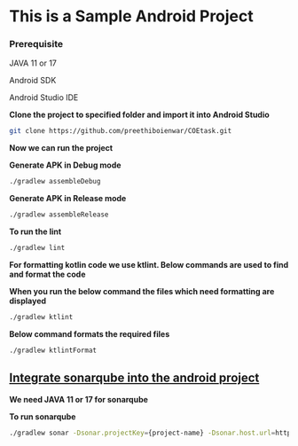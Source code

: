 # This is a Sample Android Project

### Prerequisite
JAVA 11 or 17

Android SDK

Android Studio IDE

**Clone the project to specified folder and import it into Android Studio**

```bash
git clone https://github.com/preethiboienwar/COEtask.git
```

**Now we can run the project**

**Generate APK in Debug mode**

```bash
./gradlew assembleDebug
```

**Generate APK in Release mode**

```bash
./gradlew assembleRelease
```

**To run the lint**

```bash
./gradlew lint
```

**For formatting kotlin code we use ktlint. Below commands are used to find and format the code**

**When you run the below command the files which need formatting are displayed**

```bash
./gradlew ktlint
``` 

**Below command formats the required files**

```bash
./gradlew ktlintFormat
```

## [Integrate sonarqube into the android project](https://www.innominds.com/blog/sonarqube-integration-with-android-studio)

**We need JAVA 11 or 17 for sonarqube**

**To run sonarqube**

```bash
./gradlew sonar -Dsonar.projectKey={project-name} -Dsonar.host.url=http://localhost:9000 -Dsonar.login={token generated while integration}
```